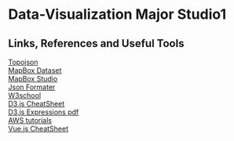 # Data-Visualization Major Studio1

## Links, References and Useful Tools


[Topojson](https://github.com/topojson/topojson) <br>
[MapBox Dataset](https://studio.mapbox.com/datasets/) <br>
[MapBox Studio](https://studio.mapbox.com/) <br>
[Json Formater](https://jsonformatter.curiousconcept.com/) <br>
[W3school](https://www.w3schools.com/) <br>
[D3.js CheatSheet](https://evilangelpixie.github.io/d3js/2015/04/29/javascript/) <br>
[D3.js Expressions pdf](http://akul.me/blog/assets/pdf/d3-cheat-sheet-2.pdf) <br>
[AWS tutorials](https://github.com/awsdocs/aws-codestar-user-guide/blob/master/doc_source/setting-up-ide-cloud9.md) <br>
[Vue.js CheatSheet](https://github.com/murraco/vue-cheatsheet) <br>
